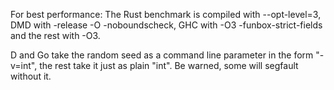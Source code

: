 For best performance:
The Rust benchmark is compiled with --opt-level=3, 
DMD with -release -O -noboundscheck, 
GHC with -O3 -funbox-strict-fields
and the rest with -O3. 

D and Go take the random seed as a command line parameter in the form "-v=int", the rest take it just as plain "int". Be warned, some will segfault without it.
